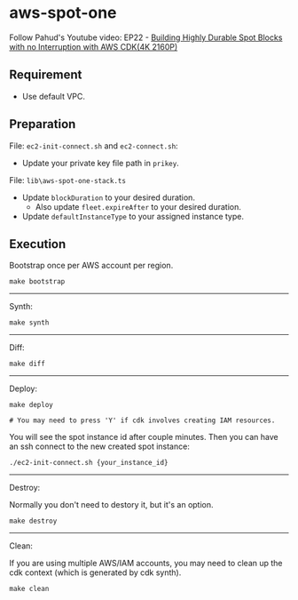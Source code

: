 # aws-spot-one

Follow Pahud's Youtube video: EP22 - [Building Highly Durable Spot Blocks with no Interruption with AWS CDK(4K 2160P)](https://youtu.be/RgQQO6mMY9E)

## Requirement

- Use default VPC. 

## Preparation

File: `ec2-init-connect.sh` and `ec2-connect.sh`:

- Update your private key file path in `prikey`.

File: `lib\aws-spot-one-stack.ts`

- Update `blockDuration` to your desired duration.
  - Also update `fleet.expireAfter` to your desired duration.
- Update `defaultInstanceType` to your assigned instance type.

## Execution

Bootstrap once per AWS account per region.

```
make bootstrap

```

---

Synth:

```
make synth
```

---

Diff:

```
make diff
```

---

Deploy:

```
make deploy

# You may need to press 'Y' if cdk involves creating IAM resources.
```

You will see the spot instance id after couple minutes.
Then you can have an ssh connect to the new created spot instance:

```
./ec2-init-connect.sh {your_instance_id}
```

---

Destroy:

Normally you don't need to destory it, but it's an option.

```
make destroy
```

---

Clean:

If you are using multiple AWS/IAM accounts, you may need to clean up the cdk context (which is generated by cdk synth).

```
make clean
```
